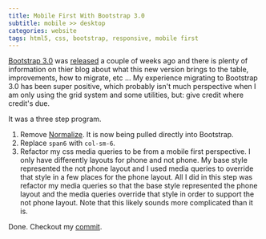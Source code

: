 ```yaml
---
title: Mobile First With Bootstrap 3.0
subtitle: mobile >> desktop
categories: website
tags: html5, css, bootstrap, responsive, mobile first
---
```


[Bootstrap 3.0][] was [released][] a couple of weeks ago and there is plenty of
information on thier blog about what this new version brings to the table,
improvements, how to migrate, etc ... My experience migrating to Bootstrap 3.0
has been super positive, which probably isn't much perspective when I am only
using the grid system and some utilities, but: give credit where credit's due.

It was a three step program.

1. Remove [Normalize][]. It is now being pulled directly into Bootstrap.
2. Replace `span6` with `col-sm-6`.
3. Refactor my css media queries to be from a mobile first perspective. I only
    have differently layouts for phone and not phone. My base style represented
    the not phone layout and I used media queries to override that style in a
    few places for the phone layout. All I did in this step was refactor my
    media queries so that the base style represented the phone layout and the
    media queries override that style in order to support the not phone layout.
    Note that this likely sounds more complicated than it is.

Done. Checkout my [commit][].

[bootstrap 3.0]: http://getbootstrap.com "Bootstrap 3.0"
[commit]: http://github.com/michaelreneer/michaelreneer.github.io/commit/348321845c5928285e768ed84c04dadb508df0ca "Commit"
[normalize]: http://necolas.github.io/normalize.css/ "Normalize"
[released]: http://blog.getbootstrap.com/2013/08/19/bootstrap-3-released/ "Bootstrap 3.0 Released"
